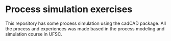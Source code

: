 # Process simulation exercises

This repository has some process simulation using the cadCAD package. All the process and experiences was made based in the process modeling and simulation course in UFSC.